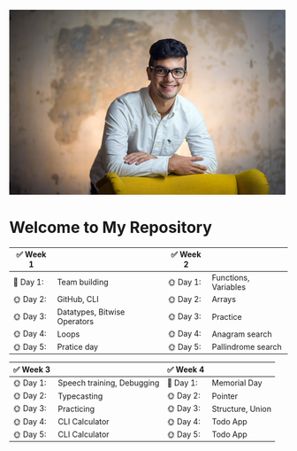 ![alt text](oscar.jpg)
# Welcome to My Repository



| :white_check_mark: **Week 1** | |:white_check_mark: **Week 2**||
| ---- |---- |----- |----- |
| :wrench: Day 1: |Team building| :sun_with_face: Day 1: |Functions, Variables|
| :sun_with_face: Day 2: |GitHub, CLI|:sun_with_face: Day 2: |Arrays|
| :sun_with_face: Day 3: |Datatypes, Bitwise Operators|:sun_with_face: Day 3: |Practice|
| :sun_with_face: Day 4: |Loops|:sun_with_face: Day 4: |Anagram search|
| :sun_with_face: Day 5: |Pratice day|:sun_with_face: Day 5: |Pallindrome search|

| :white_check_mark: **Week 3** | |:white_check_mark: **Week 4**||
| ---- |---- |----- |----- |
| :sun_with_face: Day 1: |Speech training, Debugging | :palm_tree: Day 1: |Memorial Day|
| :sun_with_face: Day 2: |Typecasting|:sun_with_face: Day 2: |Pointer|
| :sun_with_face: Day 3: |Practicing|:sun_with_face: Day 3: |Structure, Union|
| :sun_with_face: Day 4: |CLI Calculator|:sun_with_face: Day 4: |Todo App|
| :sun_with_face: Day 5: |CLI Calculator|:sun_with_face: Day 5: |Todo App|




